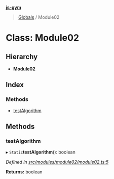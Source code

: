 **[js-gym](../README.md)**

> [Globals](../globals.md) / Module02

# Class: Module02

## Hierarchy

* **Module02**

## Index

### Methods

* [testAlgorithm](module02.md#testalgorithm)

## Methods

### testAlgorithm

▸ `Static`**testAlgorithm**(): boolean

*Defined in [src/modules/module02/module02.ts:5](https://github.com/artleitch/js-gym/blob/1c6c7e4/src/modules/module02/module02.ts#L5)*

**Returns:** boolean
